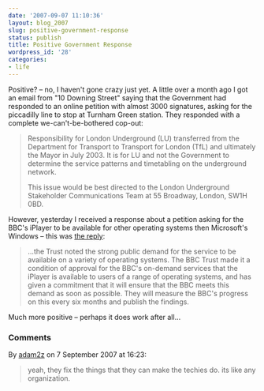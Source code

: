 ```yaml
---
date: '2007-09-07 11:10:36'
layout: blog_2007
slug: positive-government-response
status: publish
title: Positive Government Response
wordpress_id: '28'
categories:
- life
---
```


Positive? – no, I haven't gone crazy just yet. A little over a month ago I got
an email from "10 Downing Street" saying that the Government had responded to
an online petition with almost 3000 signatures, asking for the piccadilly line
to stop at Turnham Green station. They responded with a complete
we-can't-be-bothered cop-out:

> Responsibility for London Underground (LU) transferred from the
> Department for Transport to Transport for London (TfL) and ultimately
> the Mayor in July 2003. It is for LU and not the Government to
> determine the service patterns and timetabling on the underground
> network.
>
> This issue would be best directed to the London Underground
> Stakeholder Communications Team at 55 Broadway, London, SW1H 0BD.

However, yesterday I received a response about a petition asking for the BBC's
iPlayer to be available for other operating systems then Microsoft's Windows –
this was [the reply](http://www.pm.gov.uk/output/Page13090.asp):

> ...the Trust noted the strong public demand for the service to be
> available on a variety of operating systems. The BBC Trust made it
> a condition of approval for the BBC's on-demand services that the
> iPlayer is available to users of a range of operating systems, and has
> given a commitment that it will ensure that the BBC meets this demand
> as soon as possible. They will measure the BBC's progress on this
> every six months and publish the findings.

Much more positive – perhaps it does work after all…

### Comments ###

By [adam2z](http://www.adam2z.com/) on 7 September 2007 at 16:23:

> yeah, they fix the things that they can make the techies do. its like
> any organization.
